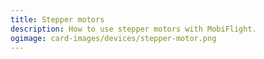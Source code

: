 ```yaml
---
title: Stepper motors
description: How to use stepper motors with MobiFlight.
ogimage: card-images/devices/stepper-motor.png
---
```

